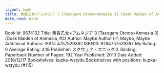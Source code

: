```yaml
---
layout: book
title: 黄昏乙女×アムネジア 3 [Tasogare Otome×Amnesia 3] (Dusk Maiden of Amnesia,  no. 3)
date_read: None
---
```


Book Id: 9574132
Title: 黄昏乙女×アムネジア 3 [Tasogare Otome×Amnesia 3] (Dusk Maiden of Amnesia, #3)
Author: Maybe
Author l-f: Maybe, Maybe
Additional Authors: 
ISBN: 4757529392
ISBN13: 9784757529397
My Rating: 0
Average Rating: 4.18
Publisher: スクウェア・エニックス
Binding: Paperback
Number of Pages: 192
Year Published: 2010
Date Added: 2018/12/17
Bookshelves: kupka-wstydu
Bookshelves with positions: kupka-wstydu (#115)


